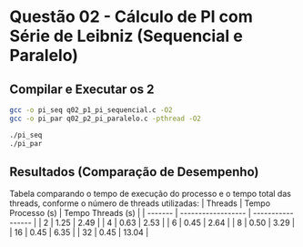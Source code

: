 # Questão 02 - Cálculo de PI com Série de Leibniz (Sequencial e Paralelo)

## Compilar e Executar os 2

```bash
gcc -o pi_seq q02_p1_pi_sequencial.c -O2
gcc -o pi_par q02_p2_pi_paralelo.c -pthread -O2
```

```bash
./pi_seq
./pi_par
```

## Resultados (Comparação de Desempenho)
Tabela comparando o tempo de execução do processo e o tempo total das threads, conforme o número de threads utilizadas:
| Threads | Tempo Processo (s) | Tempo Threads (s) |
| ------- | ------------------ | ----------------- |
| 2       | 1.25               | 2.49              |
| 4       | 0.63               | 2.53              |
| 6       | 0.45               | 2.64              |
| 8       | 0.50               | 3.29              |
| 16      | 0.45               | 6.35              |
| 32      | 0.45               | 13.04             |
